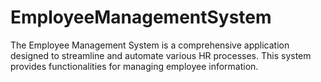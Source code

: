 # EmployeeManagementSystem
The Employee Management System is a comprehensive application designed to streamline and automate various HR processes. This system provides functionalities for managing employee information.
